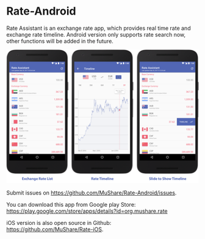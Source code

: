 # Rate-Android
Rate Assistant is an exchange rate app, which provides real time rate and exchange rate timeline. Android version only supports rate search now, other functions will be added in the future. 
 
![Rate-Android](https://raw.githubusercontent.com/MuShare/Rate-Android/master/Images/rate_android.png)

Submit issues on https://github.com/MuShare/Rate-Android/issues.

You can download this app from Google play Store: https://play.google.com/store/apps/details?id=org.mushare.rate

iOS version is also open source in Github: https://github.com/MuShare/Rate-iOS.
